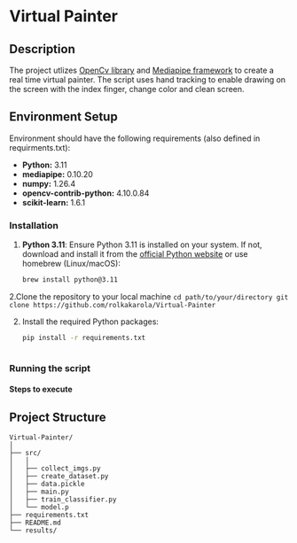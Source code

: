 # Virtual Painter

## Description
The project utlizes [OpenCv library](https://docs.opencv.org/4.x/d6/d00/tutorial_py_root.html) and [Mediapipe framework](https://ai.google.dev/edge/mediapipe/solutions/guide) to create a real time virtual painter.
The script uses hand tracking to enable drawing on the screen with the index finger, change color and clean screen.

## Environment Setup

Environment should have the following requirements (also defined in requirments.txt):

- **Python:** 3.11
- **mediapipe:** 0.10.20
- **numpy:**  1.26.4
- **opencv-contrib-python:** 4.10.0.84
- **scikit-learn:**  1.6.1

### Installation

1. **Python 3.11**: Ensure Python 3.11 is installed on your system. If not, download and install it from the [official Python website](https://www.python.org/downloads/) or use homebrew (Linux/macOS):
   ```bash
   brew install python@3.11

2.Clone the repository to your local machine
    ```
      cd path/to/your/directory
      git clone https://github.com/rolkakarola/Virtual-Painter
    ```

2. Install the required Python packages:
    ```bash
    pip install -r requirements.txt



### Running the script

#### Steps to execute

##  Project Structure

    Virtual-Painter/
    │
    ├── src/           
    │   │
    │   ├── collect_imgs.py         
    │   ├── create_dataset.py           
    │   ├── data.pickle     
    │   ├── main.py  
    │   ├── train_classifier.py
    │   └── model.p            
    ├── requirements.txt    
    ├── README.md            
    └── results/             

        







